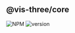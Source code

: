 ## @vis-three/core

   <img alt="NPM" src="https://img.shields.io/npm/l/@vis-three/core?color=blue">
   <img alt="version" src="https://img.shields.io/npm/v/@vis-three/core">
